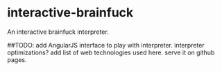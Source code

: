 # interactive-brainfuck
An interactive brainfuck interpreter.

##TODO:
add AngularJS interface to play with interpreter.
interpreter optimizations?
add list of web technologies used here.
serve it on github pages.
